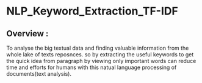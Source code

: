 # NLP_Keyword_Extraction_TF-IDF

## Overview :
  To analyse the big textual data and finding valuable information from the whole lake of texts reposnces. so by extracting the useful keywords to get the quick idea from paragraph by viewing only important words can reduce time and efforts for humans with this natual language processing of documents(text analysis).
